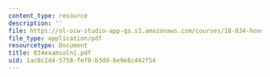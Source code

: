 ```yaml
---
content_type: resource
description: ''
file: https://ol-ocw-studio-app-qa.s3.amazonaws.com/courses/18-034-honors-differential-equations-spring-2004/1ac8c2d45758fef0b3dd6e9e8c442f54_034examsoln1.pdf
file_type: application/pdf
resourcetype: Document
title: 034examsoln1.pdf
uid: 1ac8c2d4-5758-fef0-b3dd-6e9e8c442f54
---
```

